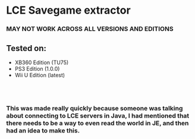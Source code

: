 # LCE Savegame extractor

### MAY NOT WORK ACROSS ALL VERSIONS AND EDITIONS

## Tested on:
- XB360 Edition (TU75)
- PS3 Edition (1.0.0)
- Wii U Edition (latest)
<br>
<br>

### This was made really quickly because someone was talking about connecting to LCE servers in Java, I had mentioned that there needs to be a way to even read the world in JE, and then had an idea to make this.
